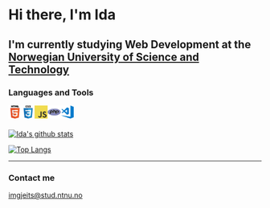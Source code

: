# Hi there, I'm Ida

## I'm currently studying Web Development at the [Norwegian University of Science and Technology](https://www.ntnu.edu/)

### Languages and Tools

<img align="left" alt="HTML5" width="26px" src="https://raw.githubusercontent.com/github/explore/80688e429a7d4ef2fca1e82350fe8e3517d3494d/topics/html/html.png" />
<img align="left" alt="CSS3" width="26px" src="https://raw.githubusercontent.com/github/explore/80688e429a7d4ef2fca1e82350fe8e3517d3494d/topics/css/css.png" />
<img align="left" alt="JavaScript" width="26px" src="https://raw.githubusercontent.com/github/explore/80688e429a7d4ef2fca1e82350fe8e3517d3494d/topics/javascript/javascript.png" />
<img align="left" alt="PHP" width="26px" src="https://raw.githubusercontent.com/github/explore/ccc16358ac4530c6a69b1b80c7223cd2744dea83/topics/php/php.png" />
<img align="left" alt="Visual Studio Code" width="26px" src="https://raw.githubusercontent.com/github/explore/80688e429a7d4ef2fca1e82350fe8e3517d3494d/topics/visual-studio-code/visual-studio-code.png" />

<br />
<br />

[![Ida's github stats](https://github-readme-stats.imgjeits.vercel.app/api?username=imgjeits&count_private=true&show_icons=true&hide=stars&theme=radical)](https://github.com/imgjeits/github-readme-stats)

[![Top Langs](https://github-readme-stats.imgjeits.vercel.app//api/top-langs/?username=imgjeits&langs_count=10)](https://github.com/imgjeits/github-readme-stats)

---

### Contact me

<imgjeits@stud.ntnu.no>
